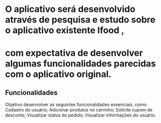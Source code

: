 
# O aplicativo será desenvolvido através de pesquisa e estudo  sobre o aplicativo existente Ifood ,
# com expectativa de desenvolver algumas funcionalidades parecidas com o aplicativo original.


## Funcionalidades ##
Objetivo desenvolver as seguintes  funcionalidades essenciais, como:
Cadastro do usuário;
Adicionar produtos no carrinho;
Solicite cupom de desconto;
Visualizar status do pedido;
Visualizar informações do usuário.




